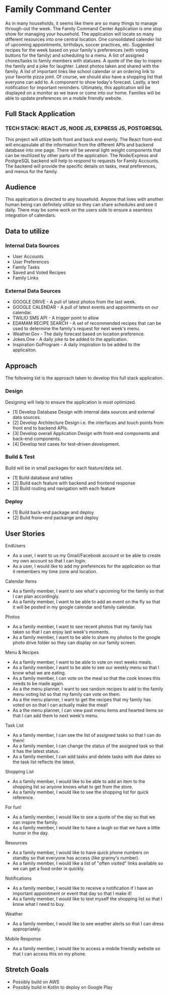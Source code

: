 # Family Command Center
As in many households, it seems like there are so many things to manage through-out the week.  The Family Command Center Application is one stop show for managing your household.  The application will locate so many different resources into one central location.  One consolidated calender list of upcoming appointments, birthdays, soccer practices, etc. Suggested recipes for the week based on your family's preferences (with voting buttons for the family) and scheduling to a menu. A list of assigned chores/tasks to family members with statuses.  A quote of the day to inspire the family and a joke for laughter. Latest photos taken and shared with the family. A list of important links like school calendar or an ordering link to your favorite pizza joint. Of course, we should also have a shopping list that everyone can add to. A component to show today's forecast. Lastly, a text notification for important reminders. Ultimately, this application will be displayed on a monitor as we leave or come into our home. Families will be able to update preferences on a mobile friendly website. 

## Full Stack Application
### TECH STACK: REACT JS, NODE JS, EXPRESS JS, POSTGRESQL
This project will utilize both front and back end evenly. The React front-end will encapsulate all the information from the different APIs and backend database into one page. There will be several light weight components that can be reutilized by other parts of the application. The Node/Express and PostgreSQL backend will help to respond to requests for Family Accounts.  The backend will provide the specific details on tasks, meal preferences, and menus for the family. 

## Audience
This application is directed to any household. Anyone that lives with another human being can definitely utilize so they can share schedules and see it daily. There may be some work on the users side to ensure a seamless integration of calendars.   

## Data to utilize

### Internal Data Sources
- User Accounts
- User Preferences
- Family Tasks
- Saved and Voted Recipes
- Family Links

### External Data Sources
- GOOGLE DRIVE - A pull of latest photos from the last week. 
- GOOGLE CALENDAR - A pull of latest events and appointments on our calendar.
- TWILIO SMS API - A trigger point to allow 
- EDAMAM RECIPE SEARCH - A set of recommended recipes that can be used to determine the family's request for next week's menu.
- Weather.Gov - The daily forecast based on location preference. 
- Jokes.One - A daily joke to be added to the application.
- Inspiration GoProgram - A daily inspiration to be added to the applicaiton.


## Approach
The following list is the approach taken to develop this full stack application. 

### Design
Designing will help to ensure the application is most optimized. 
- [1] Develop Database Design with internal data sources and external data sources.
- [2] Develop Architecture Design i.e. the interfaces and touch points from front end to backend APIs.
- [3] Develop overall Application Design with front-end components and back-end components.
- [4] Develop test cases for test-driven development.

### Build & Test
Build will be in small packages for each feature/data set.
- [1] Build database and tables 
- [2] Build each feature with backend and frontend response
- [3] Build routing and navigation with each feature 

### Deploy
- [1] Build back-end package and deploy
- [2] Build frone-end packange and deploy

## User Stories
EndUsers
- As a user, I want to us my Gmail/Facebook account or be able to create my own account so that I can login. 
- As a user, I would like to add my preferences for the application so that it remembers my time zone and location.

Calendar Items
- As a family member, I want to see what's upcoming for the family so that I can plan accordingly.
- As a family member, I want to be able to add an event on the fly so that it will be posted in my google calendar and family calendar. 

Photos
- As a family member, I want to see recent photos that my family has taken so that I can enjoy last week's moments. 
- As a family member, I want to be able to share my photos to the google photo drive folder so they can display on our family screen. 

Menu & Recipes
- As a family member, I want to be able to vote on next weeks meals. 
- As a family member, I want to be able to see our weekly menu so that I know what we are eating. 
- As a family member, I can vote on the meal so that the cook knows this needs to be made again. 
- As a the menu planner, I want to see random recipes to add to the family menu voting list so that my family can vote on them. 
- As a the menu planner, I want to get the recipes that my family has voted on so that I can actually make the meal!
- As a the menu planner, I can view past menu items and hearted items so that I can add them to next week's menu. 
 
Task List 
- As a family member, I can see the list of assigned tasks so that I can do them!
- As a family member, I can change the status of the assigned task so that it has the latest status. 
- As a family member, I can add tasks and delete tasks with due dates so the task list reflects the latest. 

Shopping List
- As a family member, I would like to be able to add an item to the shopping list so anyone knows what to get from the store. 
- As a family member, I would like to see the shopping list for quick reference.

For fun!
- As a family member, I would like to see a quote of the day so that we can inspire the family.
- As a family member, I would like to have a laugh so that we have a little humor in the day. 

Resources
- As a family member, I would like to have quick phone numbers on standby so that everyone has access (like granny's number). 
- As a family member, I would like a list of "often visited" links available so we can get a food order in quickly. 

Notifications
- As a family member, I would like to receive a notification if I have an important appointment or event that day so that I make it!
- As a family member, I would like to text myself the shopping list so that I know what I need to buy. 

Weather
- As a family member, I would like to see weather alerts so that I can dress appropriately.

Mobile Response
- As a family member, I would like to access a mobile friendly website so that I can access this on my phone. 

## Stretch Goals
- Possibly build on AWS 
- Possibly build in Kotlin to deploy on Google Play

